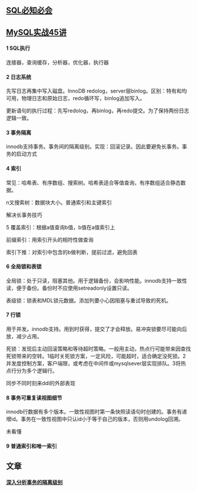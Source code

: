 ## [SQL必知必会](https://time.geekbang.org/column/intro/192)

## [MySQL实战45讲](https://time.geekbang.org/column/intro/139)

#### 1 SQL执行
连接器，查询缓存，分析器，优化器，执行器

#### 2 日志系统

先写日志再集中写入磁盘。InnoDB redolog，server层binlog。区别：特有和均可用，物理日志和原始日志，redo循环写，binlog追加写入。

更新语句的执行过程：先写redolog，再binlog，再redo提交。为了保持两份日志逻辑一致。

#### 3 事务隔离

innodb支持事务。事务间的隔离级别。实现：回滚记录。因此要避免长事务。事务的启动方式

#### 4 索引

常见：哈希表、有序数组、搜索树。哈希表适合等值查询，有序数组适合静态数据。

n叉搜索树：数据块大小。普通索引和主键索引

解决长事务技巧

5 覆盖索引：根据a值查询b值，b值在a值索引上

前缀索引：用索引开头的相符性做查询

索引下推：对索引中包含的b做判断，提前过滤，避免回表

#### 6 全局锁和表锁

全局锁：处于只读，阻塞其他。用于逻辑备份，会影响性能。innodb支持一致性读，便于备份。备份时不应使用setreadonly设置只读。

表级锁：锁表和MDL锁元数据。添加列要小心因阻塞与重试导致的死机。

#### 7 行锁

用于并发。innodb支持。用到时获得，提交了才会释放。易冲突锁要尽可能向后放，减少占用。

死锁：发现后主动回滚策略和等待超时策略。一般用主动，热点行可能带来因查找死锁带来的空转。1临时关死锁方案，一定风险，可能超时，适合确定没死锁。2并发度控制方案，客户端限，或考虑在中间件或mysqlsever层实现排队。3将热点行分为多个逻辑行。

同步不同时刻来ddl的外部表现

#### 8 事务可重复读视图细节

innodb行数据有多个版本。一致性视图时第一条快照读语句时创建的。事务有递增id。事务在一致性视图中只认id小于等于自己的版本，否则用undolog回溯。

未看懂

#### 9 普通索引和唯一索引

## 文章

#### [深入分析事务的隔离级别](http://www.hollischuang.com/archives/943)


